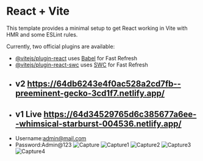 # React + Vite

This template provides a minimal setup to get React working in Vite with HMR and some ESLint rules.

Currently, two official plugins are available:

- [@vitejs/plugin-react](https://github.com/vitejs/vite-plugin-react/blob/main/packages/plugin-react/README.md) uses [Babel](https://babeljs.io/) for Fast Refresh
- [@vitejs/plugin-react-swc](https://github.com/vitejs/vite-plugin-react-swc) uses [SWC](https://swc.rs/) for Fast Refresh
- ## v2 https://64db6243e4f0ac528a2cd7fb--preeminent-gecko-3cd1f7.netlify.app/
- ## v1 Live https://64d34529765d6c385677a6ee--whimsical-starburst-004536.netlify.app/
- Username:admin@mail.com
- Password:Admin@123
![Capture](https://github.com/dipamitro/React-All-Project/assets/99094848/5ca68027-1fe7-4502-b241-e87087af2450)
![Capture1](https://github.com/dipamitro/React-All-Project/assets/99094848/4d3f89f4-6863-4d0a-8310-d1bed51ae970)
![Capture2](https://github.com/dipamitro/React-All-Project/assets/99094848/972e3a34-b6c9-4bf3-be39-c53b40861afb)
![Capture3](https://github.com/dipamitro/React-All-Project/assets/99094848/b23d86c6-109c-4cf1-956d-25b8b677bf02)
![Capture4](https://github.com/dipamitro/React-All-Project/assets/99094848/b0612b72-a4fe-4b3b-b673-b3e0540c7666)
